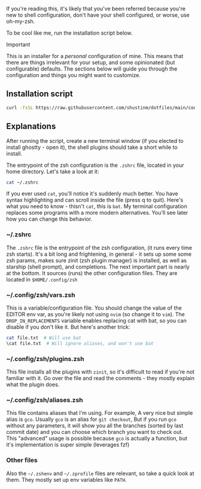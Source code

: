 If you're reading this, it's likely that you've been referred because you're new to shell configuration, don't have your shell configured, or worse, use oh-my-zsh.

To be cool like me, run the installation script below.
> [!IMPORTANT]  
> This is an installer for a _personal_ configuration of mine. This means that there are things irrelevant for your setup, and some opinionated (but configurable) defaults. The sections below will guide you through the configuration and things you might want to customize.

## Installation script
```bash
curl -fsSL https://raw.githubusercontent.com/shustinm/dotfiles/main/config/zsh/install.sh | bash
```

## Explanations
After running the script, create a new terminal window (if you elected to install ghostty - open it), the shell plugins should take a short while to install.

The entrypoint of the zsh configuration is the `.zshrc` file, located in your home directory. Let's take a look at it:

```bash
cat ~/.zshrc
```

If you ever used `cat`, you'll notice it's suddenly much better. You have syntax highlighting and can scroll inside the file (press q to quit). Here's what you need to know - thisn't `cat`, this is `bat`. My terminal configuration replaces some programs with a more modern alternatives. You'll see later how you can change this behavior.

### ~/.zshrc
The `.zshrc` file is the entrypoint of the zsh configuration, (it runs every time zsh starts). It's a bit long and frightening, in general - it sets up some some zsh params, makes sure zinit (zsh plugin manager) is installed, as well as starship (shell prompt), and completions. The next important part is nearly at the bottom. It sources (runs) the other configuration files. They are located in `$HOME/.config/zsh`

### ~/.config/zsh/vars.zsh
This is a variable/configuration file. 
You should change the value of the EDITOR env var, as you're likely not using `nvim` (so change it to `vim`). The `DROP_IN_REPLACEMENTS` variable enables replacing cat with bat, so you can disable if you don't like it. But here's another trick: 
```bash
cat file.txt  # Will use bat
\cat file.txt  # Will ignore aliases, and won't use bat
```

### ~/.config/zsh/plugins.zsh
This file installs all the plugins with `zinit`, so it's difficult to read if you're not familiar with it. Go over the file and read the comments - they mostly explain what the plugin does.

### ~/.config/zsh/aliases.zsh
This file contains aliases that I'm using. For example, A very nice but simple alias is `gco`. Usually `gco` is an alias for `git checkout`, But if you run `gco` without any parameters, it will show you all the branches (sorted by last commit date) and you can choose which branch you want to check out. This "advanced" usage is possible because `gco` is actually a function, but it's implementation is super simple (leverages fzf)

### Other files
Also the `~/.zshenv` and `~/.zprofile` files are relevant, so take a quick look at them. They mostly set up env variables like `PATH`.
